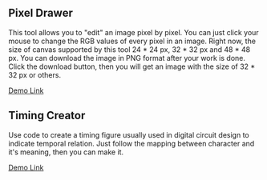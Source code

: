 ## Pixel Drawer

This tool allows you to "edit" an image pixel by pixel. You can just click your mouse to change the RGB values of every pixel in an image. Right now, the size of canvas supported by this tool 24 * 24 px, 32 * 32 px and 48 * 48 px. You can download the image in PNG format after your work is done. Click the download button, then you will get an image with the size of 32 * 32 px or others.

[Demo Link](/gadget/pixel_drawer/index.html)

## Timing Creator

Use code to create a timing figure usually used in digital circuit design to indicate temporal relation. Just follow the mapping between character and it's meaning, then you can make it.

[Demo Link](gadget/timing_creator/index.html)

